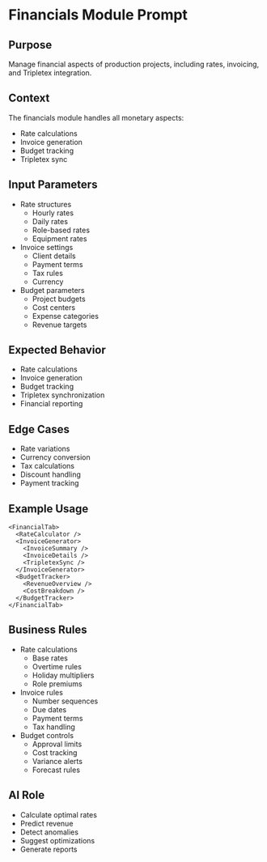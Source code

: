 # Financials Module Prompt

## Purpose
Manage financial aspects of production projects, including rates, invoicing, and Tripletex integration.

## Context
The financials module handles all monetary aspects:
- Rate calculations
- Invoice generation
- Budget tracking
- Tripletex sync

## Input Parameters
- Rate structures
  - Hourly rates
  - Daily rates
  - Role-based rates
  - Equipment rates
- Invoice settings
  - Client details
  - Payment terms
  - Tax rules
  - Currency
- Budget parameters
  - Project budgets
  - Cost centers
  - Expense categories
  - Revenue targets

## Expected Behavior
- Rate calculations
- Invoice generation
- Budget tracking
- Tripletex synchronization
- Financial reporting

## Edge Cases
- Rate variations
- Currency conversion
- Tax calculations
- Discount handling
- Payment tracking

## Example Usage
```tsx
<FinancialTab>
  <RateCalculator />
  <InvoiceGenerator>
    <InvoiceSummary />
    <InvoiceDetails />
    <TripletexSync />
  </InvoiceGenerator>
  <BudgetTracker>
    <RevenueOverview />
    <CostBreakdown />
  </BudgetTracker>
</FinancialTab>
```

## Business Rules
- Rate calculations
  - Base rates
  - Overtime rules
  - Holiday multipliers
  - Role premiums
- Invoice rules
  - Number sequences
  - Due dates
  - Payment terms
  - Tax handling
- Budget controls
  - Approval limits
  - Cost tracking
  - Variance alerts
  - Forecast rules

## AI Role
- Calculate optimal rates
- Predict revenue
- Detect anomalies
- Suggest optimizations
- Generate reports 